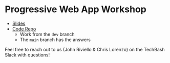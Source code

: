 Progressive Web App Workshop
============================

- [Slides](https://docs.google.com/presentation/d/1oEwbJgCtGdu6i3gky0Urm131Ri551hvNV9Lq4SEHH2Y/edit?usp=sharing)
- [Code Repo](https://github.com/ComcastSamples/dating-app-pwa)
  - Work from the `dev` branch
  - The `main` branch has the answers
 
Feel free to reach out to us (John Riviello & Chris Lorenzo) on the TechBash Slack with questions!
